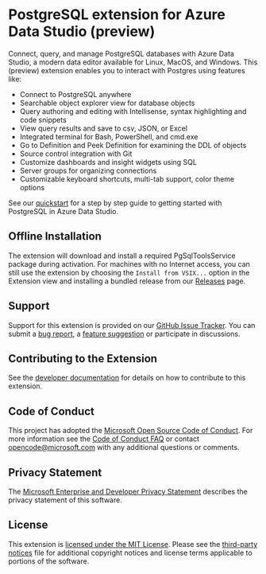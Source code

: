 # PostgreSQL extension for Azure Data Studio (preview)

Connect, query, and manage PostgreSQL databases with Azure Data Studio, a modern data editor available for Linux, MacOS, and Windows. This (preview) extension enables you to interact with Postgres using features like:

* Connect to PostgreSQL anywhere
* Searchable object explorer view for database objects
* Query authoring and editing with Intellisense, syntax highlighting and code snippets
* View query results and save to csv, JSON, or Excel
* Integrated terminal for Bash, PowerShell, and cmd.exe
* Go to Definition and Peek Definition for examining the DDL of objects
* Source control integration with Git
* Customize dashboards and insight widgets using SQL 
* Server groups for organizing connections
* Customizable keyboard shortcuts, multi-tab support, color theme options

See our [quickstart] for a step by step guide to getting started with PostgreSQL in Azure Data Studio.

## Offline Installation
The extension will download and install a required PgSqlToolsService package during activation. For machines with no Internet access, you can still use the extension by choosing the
`Install from VSIX...` option in the Extension view and installing a bundled release from our [Releases](https://github.com/Microsoft/sqlops-pgsql/releases) page.

## Support
Support for this extension is provided on our [GitHub Issue Tracker]. You can submit a [bug report], a [feature suggestion] or participate in discussions.

## Contributing to the Extension
See the [developer documentation] for details on how to contribute to this extension.

## Code of Conduct
This project has adopted the [Microsoft Open Source Code of Conduct]. For more information see the [Code of Conduct FAQ] or contact [opencode@microsoft.com] with any additional questions or comments.

## Privacy Statement
The [Microsoft Enterprise and Developer Privacy Statement] describes the privacy statement of this software.

## License
This extension is [licensed under the MIT License]. Please see the [third-party notices] file for additional copyright notices and license terms applicable to portions of the software.

[quickstart]: https://docs.microsoft.com/sql/azure-data-studio/quickstart-postgresql
[GitHub Issue Tracker]:https://github.com/Microsoft/azuredatastudio-postgresql/issues
[bug report]:https://github.com/Microsoft/azuredatastudio-postgresql/issues/new?labels=bug
[feature suggestion]:https://github.com/Microsoft/azuredatastudio-postgresql/issues/new?labels=feature-request
[developer documentation]:https://github.com/Microsoft/azuredatastudio-postgresql/wiki/How-to-Contribute
[Microsoft Enterprise and Developer Privacy Statement]:https://go.microsoft.com/fwlink/?LinkId=786907&lang=en7
[licensed under the MIT License]: https://github.com/Microsoft/azuredatastudio-postgresql/blob/master/LICENSE.txt
[third-party notices]: https://github.com/Microsoft/azuredatastudio-postgresql/blob/master/ThirdPartyNotices.txt
[Microsoft Open Source Code of Conduct]:https://opensource.microsoft.com/codeofconduct/
[Code of Conduct FAQ]:https://opensource.microsoft.com/codeofconduct/faq/
[opencode@microsoft.com]:mailto:opencode@microsoft.com
